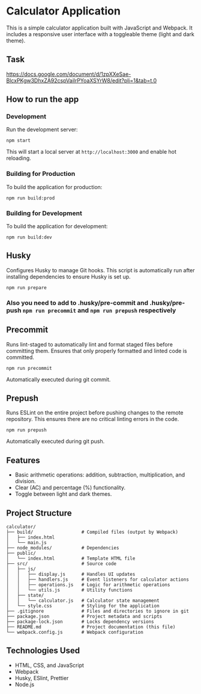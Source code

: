 # Calculator Application

This is a simple calculator application built with JavaScript and Webpack. It includes a responsive user interface with a toggleable theme (light and dark theme).

## Task

https://docs.google.com/document/d/1zpXXeSae-BlcxPKgw3DhxZA92cspVailrPYoaXSYrW8/edit?pli=1&tab=t.0

## How to run the app

### Development

Run the development server:
```
npm start
```
This will start a local server at `http://localhost:3000` and enable hot reloading.

### Building for Production

To build the application for production:
```
npm run build:prod
```
### Building for Development

To build the application for development:
```
npm run build:dev
```
## Husky

Configures Husky to manage Git hooks. This script is automatically run after installing dependencies to ensure Husky is set up.
```
npm run prepare
```
### Also you need to add to .husky/pre-commit and .husky/pre-push `npm run precommit` and `npm run prepush` respectively

## Precommit

Runs lint-staged to automatically lint and format staged files before committing them. Ensures that only properly formatted and linted code is committed.
```
npm run precommit
```
Automatically executed during git commit.

## Prepush 

Runs ESLint on the entire project before pushing changes to the remote repository. This ensures there are no critical linting errors in the code.

```
npm run prepush
```
Automatically executed during git push.

## Features

- Basic arithmetic operations: addition, subtraction, multiplication, and division.
- Clear (AC) and percentage (%) functionality.
- Toggle between light and dark themes.

## Project Structure

```
calculator/
├── build/                  # Compiled files (output by Webpack)
│   ├── index.html
│   └── main.js
├── node_modules/           # Dependencies
├── public/
│   └── index.html          # Template HTML file
├── src/                    # Source code
│   ├── js/
│   │   ├── display.js      # Handles UI updates
│   │   ├── handlers.js     # Event listeners for calculator actions
│   │   ├── operations.js   # Logic for arithmetic operations
│   │   └── utils.js        # Utility functions
│   ├── state/
│   │   └── calculator.js   # Calculator state management
│   └── style.css           # Styling for the application
├── .gitignore              # Files and directories to ignore in git
├── package.json            # Project metadata and scripts
├── package-lock.json       # Locks dependency versions
├── README.md               # Project documentation (this file)
└── webpack.config.js       # Webpack configuration
```

## Technologies Used

- HTML, CSS, and JavaScript
- Webpack
- Husky, ESlint, Prettier
- Node.js

